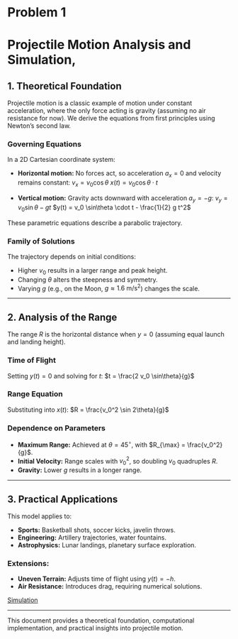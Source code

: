 # Problem 1
# Projectile Motion Analysis and Simulation,


## 1. Theoretical Foundation

Projectile motion is a classic example of motion under constant acceleration, where the only force acting is gravity (assuming no air resistance for now). We derive the equations from first principles using Newton’s second law.

### Governing Equations

In a 2D Cartesian coordinate system:

- **Horizontal motion:** No forces act, so acceleration $a_x = 0$ and velocity remains constant:
  $v_x = v_0 \cos\theta$
  $x(t) = v_0 \cos\theta \cdot t$

- **Vertical motion:** Gravity acts downward with acceleration $a_y = -g$:
  $v_y = v_0 \sin\theta - g t$
  $y(t) = v_0 \sin\theta \cdot t - \frac{1}{2} g t^2$

These parametric equations describe a parabolic trajectory.

### Family of Solutions

The trajectory depends on initial conditions:

- Higher $v_0$ results in a larger range and peak height.
- Changing $\theta$ alters the steepness and symmetry.
- Varying $g$ (e.g., on the Moon, $g \approx 1.6 \text{ m/s}^2$) changes the scale.

---

## 2. Analysis of the Range

The range $R$ is the horizontal distance when $y = 0$ (assuming equal launch and landing height).

### Time of Flight
Setting $y(t) = 0$ and solving for $t$:
$t = \frac{2 v_0 \sin\theta}{g}$

### Range Equation
Substituting into $x(t)$:
$R = \frac{v_0^2 \sin 2\theta}{g}$

### Dependence on Parameters
- **Maximum Range:** Achieved at $\theta = 45^\circ$, with $R_{\max} = \frac{v_0^2}{g}$.
- **Initial Velocity:** Range scales with $v_0^2$, so doubling $v_0$ quadruples $R$.
- **Gravity:** Lower $g$ results in a longer range.

---

## 3. Practical Applications

This model applies to:
- **Sports:** Basketball shots, soccer kicks, javelin throws.
- **Engineering:** Artillery trajectories, water fountains.
- **Astrophysics:** Lunar landings, planetary surface exploration.

### Extensions:
- **Uneven Terrain:** Adjusts time of flight using $y(t) = -h$.
- **Air Resistance:** Introduces drag, requiring numerical solutions.

[Simulation](simulation.html)

---

This document provides a theoretical foundation, computational implementation, and practical insights into projectile motion.


